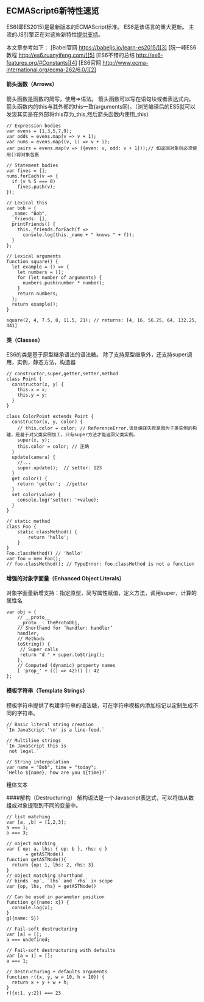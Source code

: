 ## ECMAScript6新特性速览
ES6(即ES2015)是最新版本的ECMAScript标准。
ES6是该语言的重大更新。
主流的JS引擎正在对这些新特性[提供支持][1]。

本文章参考如下：
[Babel官网 https://babeljs.io/learn-es2015/][3]
[阮一峰ES6教程 http://es6.ruanyifeng.com/][5]
[ES6不错的总结   http://es6-features.org/#Constants][4]
[ES6官网   http://www.ecma-international.org/ecma-262/6.0/][2]

#### 箭头函数（Arrows）
箭头函数是函数的简写，使用=>语法。
箭头函数可以写在语句块或者表达式内。
箭头函数内的this与其外部的this一致(arguments同)。（浏览编译后的ES5就可以发现其实是在外部将this存为_this,然后箭头函数内使用_this)

```
// Expression bodies
var evens = [1,3,5,7,9];
var odds = evens.map(v => v + 1);
var nums = evens.map((v, i) => v + i);
var pairs = evens.map(v => ({even: v, odd: v + 1}));// 如返回对象则必须使用()将对象包裹

// Statement bodies
var fives = [];
nums.forEach(v => {
  if (v % 5 === 0)
    fives.push(v);
});

// Lexical this
var bob = {
  _name: "Bob",
  _friends: [],
  printFriends() {
    this._friends.forEach(f =>
      console.log(this._name + " knows " + f));
  }
};

// Lexical arguments
function square() {
  let example = () => {
    let numbers = [];
    for (let number of arguments) {
      numbers.push(number * number);
    }
    return numbers;
  };
  return example();
}

square(2, 4, 7.5, 8, 11.5, 21); // returns: [4, 16, 56.25, 64, 132.25, 441]
```
#### 类（Classes）
ES6的类是基于原型继承语法的语法糖。
除了支持原型继承外，还支持super调用，实例，静态方法，构造器

```
// constructor,super,getter,setter,method
class Point {
  constructor(x, y) {
    this.x = x;
    this.y = y;
  }
}

class ColorPoint extends Point {
  constructor(x, y, color) {
    // this.color = color; // ReferenceError.该处编译失败是因为子类实例的构建，是基于对父类实例加工，只有super方法才能返回父类实例。
    super(x, y);
    this.color = color; // 正确
  }
  update(camera) {
    //...
    super.update();  // setter: 123
  }
  get color() {
    return 'getter';  //getter
  }
  set color(value) {
    console.log('setter: '+value);
  }
}

// static method
class Foo {
    static classMethod() {
        return 'hello';
    }
}
Foo.classMethod() // 'hello'
var foo = new Foo();
// foo.classMethod(); // TypeError: foo.classMethod is not a function
```
#### 增强的对象字面量（Enhanced Object Literals） 
对象字面量新增支持：指定原型，简写属性赋值，定义方法，调用super，计算的属性名
```
var obj = {
    // __proto__
    __proto__: theProtoObj,
    // Shorthand for ‘handler: handler’
    handler,
    // Methods
    toString() {
     // Super calls
     return "d " + super.toString();
    },
    // Computed (dynamic) property names
    [ 'prop_' + (() => 42)() ]: 42
};
```
#### 模板字符串（Template Strings） 

模板字符串提供了构建字符串的语法糖，可在字符串模板内添加标记以定制生成不同的字符串。

```
// Basic literal string creation
`In JavaScript '\n' is a line-feed.`

// Multiline strings
`In JavaScript this is
 not legal.`

// String interpolation
var name = "Bob", time = "today";
`Hello ${name}, how are you ${time}?`
```

粗体文本

####解构（Destructuring）
解构语法是一个Javascript表达式，可以将值从数组或对象提取到不同的变量中。
```
// list matching
var [a, ,b] = [1,2,3];
a === 1; 
b === 3;

// object matching
var { op: a, lhs: { op: b }, rhs: c }
       = getASTNode()
function getASTNode(){
  return {op: 1, lhs: 2, rhs: 3}
}
// object matching shorthand
// binds `op`, `lhs` and `rhs` in scope
var {op, lhs, rhs} = getASTNode()

// Can be used in parameter position
function g({name: x}) {
  console.log(x);
}
g({name: 5})

// Fail-soft destructuring
var [a] = [];
a === undefined;

// Fail-soft destructuring with defaults
var [a = 1] = [];
a === 1;

// Destructuring + defaults arguments
function r({x, y, w = 10, h = 10}) {
  return x + y + w + h;
}
r({x:1, y:2}) === 23
```


  [1]: http://kangax.github.io/compat-table/es6/
  [2]: http://www.ecma-international.org/ecma-262/6.0/
  [3]: https://babeljs.io/learn-es2015/
  [4]: http://es6-features.org/#Constants
  [5]: http://es6.ruanyifeng.com/

